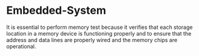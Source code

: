 # Embedded-System
It is essential to perform memory test because it verifies that each storage location in a memory device is functioning properly and to ensure that the address and data lines are properly wired and the memory chips are operational.
